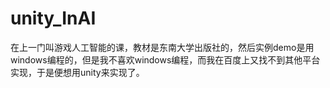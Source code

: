 # unity_InAI
在上一门叫游戏人工智能的课，教材是东南大学出版社的，然后实例demo是用windows编程的，但是我不喜欢windows编程，而我在百度上又找不到其他平台实现，于是便想用unity来实现了。

